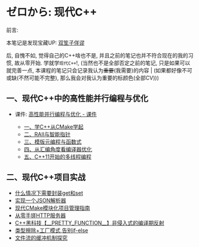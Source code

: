 # ゼロから: 现代C++
前言: 

本笔记是发现宝藏UP: [双笙子佯谬](https://space.bilibili.com/263032155)

后, 自愧不如, 觉得自己的C++啥也不是, 并且之前的笔记也并不符合现在的我的习惯, 故从零开始. 学就学`现代C++`!, (当然也不是全部否定之前的笔记, 只是如果可以就完善一点, 本课程的笔记只会记录我认为~~重要~~(我需要)的内容 | (如果都好像不可或缺(不然可能不完整), 那么我会对我认为重要的标颜色(全部CV)))

## 一、现代C++中的高性能并行编程与优化

- 课件: [高性能并行编程与优化 - 课件](https://github.com/parallel101/course)

    - [一、学C++从CMake学起](../002-高性能并行编程与优化/001-一、学C++从CMake学起/index.md)
    - [二、RAII与智能指针](../002-高性能并行编程与优化/002-二、RAII与智能指针/index.md)
    - [三、模版元编程与函数式](../002-高性能并行编程与优化/003-三、模版元编程与函数式/index.md)
    - [四、从汇编角度看编译器优化](../002-高性能并行编程与优化/004-四、从汇编角度看编译器优化/index.md)
    - [五、C++11开始的多线程编程](../002-高性能并行编程与优化/005-五、C++开始的多线程编程/index.md)

## 二、现代C++项目实战
- [什么情况下需要封装get和set](../003-现代C++项目实战/001-什么情况下需要封装get和set/index.md)
- [实现一个JSON解析器](../003-现代C++项目实战/002-实现一个JSON解析器/index.md)
- [现代CMake模块化项目管理指南](../003-现代C++项目实战/003-现代CMake模块化项目管理指南/index.md)
- [从零手搓HTTP服务器](../003-现代C++项目实战/004-从零手搓HTTP服务器/index.md)
- [C++黑科技【_\_PRETTY_FUNCTION__】非侵入式的编译期反射](../003-现代C++项目实战/005-C++黑科技【丶丶PRETTY丶FUNCTION丶丶】非侵入式的编译期反射/index.md)
- [类型擦除+工厂模式,告别if-else](../003-现代C++项目实战/006-类型擦除+工厂模式,告别if丶else/index.md)
- [文件流的缓冲机制探究](../003-现代C++项目实战/007-文件流的缓冲机制探究/index.md)